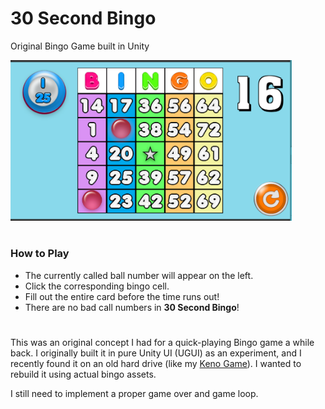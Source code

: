 # 30 Second Bingo

Original Bingo Game built in Unity

<img src="./Screenshots/Bingo-Game-Screenshot-001.png" width=450/>

#
### How to Play ###
* The currently called ball number will appear on the left.
* Click the corresponding bingo cell.
* Fill out the entire card before the time runs out!
* There are no bad call numbers in **30 Second Bingo**!

#

This was an original concept I had for a quick-playing Bingo game a while back. I originally built it in pure Unity UI (UGUI) as an experiment, and I recently found it on an old hard drive (like my [Keno Game](https://github.com/RSkala/KenoGame_OG)). I wanted to rebuild it using actual bingo assets.

I still need to implement a proper game over and game loop.

#

